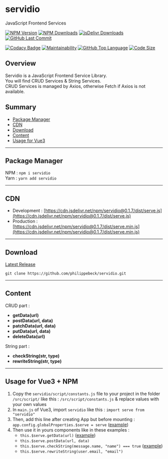 # servidio

JavaScript Frontend Services

[![NPM Version](https://badgen.net/npm/v/servidio)](https://www.npmjs.com/package/servidio)
[![NPM Downloads](https://badgen.net/npm/dt/servidio)](https://www.npmjs.com/package/servidio)
[![jsDelivr Downloads](https://badgen.net/jsdelivr/hits/npm/servidio)](https://www.jsdelivr.com/package/npm/servidio)
[![GitHub Last Commit](https://badgen.net/github/last-commit/philippebeck/servidio)](https://github.com/philippebeck/servidio/commits/master)

[![Codacy Badge](https://app.codacy.com/project/badge/Grade/b65b93fc3484479aa02c1891609e47e2)](https://www.codacy.com/gh/philippebeck/servidio/dashboard)
[![Maintainability](https://api.codeclimate.com/v1/badges/8ada4e929f6116145366/maintainability)](https://codeclimate.com/github/philippebeck/servidio/maintainability)
[![GitHub Top Language](https://img.shields.io/github/languages/top/philippebeck/servidio)](https://github.com/philippebeck/servidio)
[![Code Size](https://img.shields.io/github/languages/code-size/philippebeck/servidio)](https://github.com/philippebeck/servidio/tree/master)

## Overview

Servidio is a JavaScript Frontend Service Library.  
You will find CRUD Services & String Services.  
CRUD Services is managed by Axios, otherwise Fetch if Axios is not available.

## Summary

-   [Package Manager](#package-manager)  
-   [CDN](#CDN)  
-   [Download](#download)  
-   [Content](#content)  
-   [Usage for Vue3](#usage-for-vue3)  

---

## Package Manager

NPM : `npm i servidio`  
Yarn : `yarn add servidio`  

---

## CDN 

-   Development : [https://cdn.jsdelivr.net/npm/servidio@0.1.7/dist/serve.js](https://cdn.jsdelivr.net/npm/servidio@0.1.7/dist/serve.js)  
-   Production : [https://cdn.jsdelivr.net/npm/servidio@0.1.7/dist/serve.min.js](https://cdn.jsdelivr.net/npm/servidio@0.1.7/dist/serve.min.js)  

---

## Download

[Latest Release](https://github.com/philippebeck/servidio/releases)  

`git clone https://github.com/philippebeck/servidio.git`  
  
---

## Content

CRUD part :  
-   **getData(url)**  
-   **postData(url, data)**  
-   **patchData(url, data)**  
-   **putData(url, data)**  
-   **deleteData(url)**

String part :  
-   **checkString(str, type)**  
-   **rewriteString(str, type)**  

---

## Usage for Vue3 + NPM

1.  Copy the `servidio/script/constants.js` file to your project in the folder `/src/script/` like this : `/src/script/constants.js` & replace values with your own values
2.  In `main.js` of Vue3, import `servidio` like this : `import serve from "servidio"`
3.  Then, add this line after creating App but before mounting : `app.config.globalProperties.$serve = serve` ([example](https://github.com/philippebeck/links2code/blob/master/src/main.js))
4.  Then use it in yours components like in these examples : 
    -  `this.$serve.getData(url)` ([example](https://github.com/philippebeck/links2code/blob/master/src/views/HomeView.vue))  
    -  `this.$serve.postData(url, data)`  
    -  `this.$serve.checkString(message.name, "name") === true` ([example](https://github.com/philippebeck/links2code/blob/master/src/views/ContactView.vue))  
    -  `this.$serve.rewriteString(user.email, "email")`  
